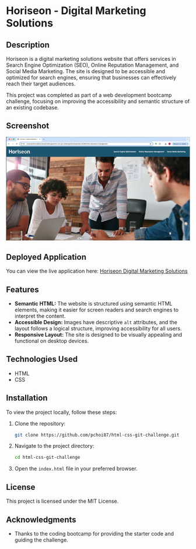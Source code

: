 # Horiseon - Digital Marketing Solutions

## Description

Horiseon is a digital marketing solutions website that offers services in Search Engine Optimization (SEO), Online Reputation Management, and Social Media Marketing. The site is designed to be accessible and optimized for search engines, ensuring that businesses can effectively reach their target audiences.

This project was completed as part of a web development bootcamp challenge, focusing on improving the accessibility and semantic structure of an existing codebase.

## Screenshot

![Horiseon Website](./assets/images/horiseon-screenshot.png)  

## Deployed Application

You can view the live application here: [Horiseon Digital Marketing Solutions](https://pchoi87.github.io/html-css-git-challenge/#search-engine-optimization)

## Features

- **Semantic HTML:** The website is structured using semantic HTML elements, making it easier for screen readers and search engines to interpret the content.
- **Accessible Design:** Images have descriptive `alt` attributes, and the layout follows a logical structure, improving accessibility for all users.
- **Responsive Layout:** The site is designed to be visually appealing and functional on desktop devices.

## Technologies Used

- HTML
- CSS

## Installation

To view the project locally, follow these steps:

1. Clone the repository:
   ```bash
   git clone https://github.com/pchoi87/html-css-git-challenge.git
   ```
2. Navigate to the project directory:
   ```bash
   cd html-css-git-challenge
   ```
3. Open the `index.html` file in your preferred browser.

## License

This project is licensed under the MIT License.

## Acknowledgments

- Thanks to the coding bootcamp for providing the starter code and guiding the challenge.